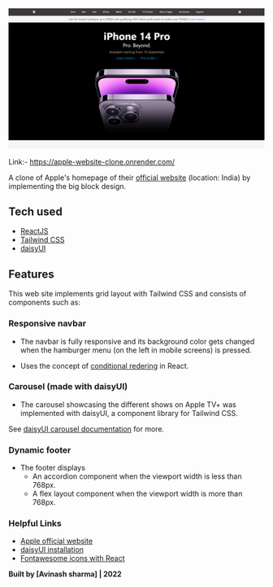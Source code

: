 <img src="./src/carousel-images/Apple-clone-hero-section.png">

Link:- https://apple-website-clone.onrender.com/

A clone of Apple's homepage of their [official website](https://www.apple.com/in/) (location: India) by implementing the big block design.

## Tech used

- [ReactJS](https://reactjs.org/)
- [Tailwind CSS](https://tailwindcss.com/)
- [daisyUI](https://daisyui.com/)

## Features

This web site implements grid layout with Tailwind CSS and consists of components such as:

### Responsive navbar

- The navbar is fully responsive and its background color gets changed when the hamburger menu (on the left in mobile screens) is pressed.

- Uses the concept of [conditional redering](https://reactjs.org/docs/conditional-rendering.html) in React.

### Carousel (made with daisyUI)

- The carousel showcasing the different shows on Apple TV+ was implemented with daisyUI, a component library for Tailwind CSS.

See [daisyUI carousel documentation](https://daisyui.com/components/carousel/) for more.

### Dynamic footer

- The footer displays 
  - An accordion component when the viewport width is less than 768px.
  - A flex layout component when the viewport width is more than 768px. 

### Helpful Links

- [Apple official website](https://www.apple.com/)
- [daisyUI installation](https://daisyui.com/docs/install/)
- [Fontawesome icons with React](https://fontawesome.com/docs/web/use-with/react/)

**Built by [Avinash sharma] | 2022**
